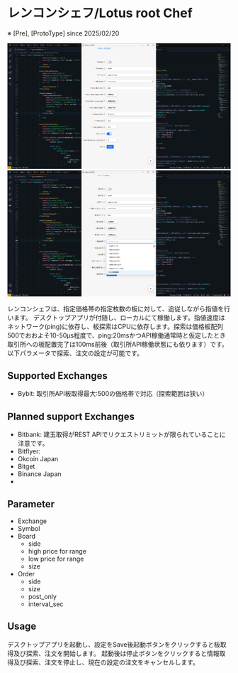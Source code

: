 # レンコンシェフ/Lotus root Chef

※ [Pre], [ProtoType] since 2025/02/20

![summary_en](https://github.com/howlrs/lotus-root-chef/blob/images/images/summary_en.png?raw=true)
![summary_ja](https://github.com/howlrs/lotus-root-chef/blob/images/images/summary_ja.png?raw=true)

レンコンシェフは、指定価格帯の指定枚数の板に対して、追従しながら指値を行います。
デスクトップアプリが付随し、ローカルにて稼働します。指値速度はネットワーク(ping)に依存し、板探索はCPUに依存します。探索は価格板配列500でおおよそ10-50μs程度で、ping:20msかつAPI稼働通常時と仮定したとき取引所への板配置完了は100ms前後（取引所API稼働状態にも依ります）です。
以下パラメータで探索、注文の設定が可能です。


## Supported Exchanges
- Bybit: 取引所API板取得最大:500の価格帯で対応（探索範囲は狭い）

## Planned support Exchanges
- Bitbank: 建玉取得がREST APIでリクエストリミットが限られていることに注意です。
- Bitflyer: 
- Okcoin Japan
- Bitget
- Binance Japan
- 

## Parameter
- Exchange
- Symbol
- Board
  - side
  - high price for range
  - low price for range
  - size
- Order
  - side
  - size
  - post_only
  - interval_sec


## Usage
デスクトップアプリを起動し、設定をSave後起動ボタンをクリックすると板取得及び探索、注文を開始します。
起動後は停止ボタンをクリックすると情報取得及び探索、注文を停止し、現在の設定の注文をキャンセルします。